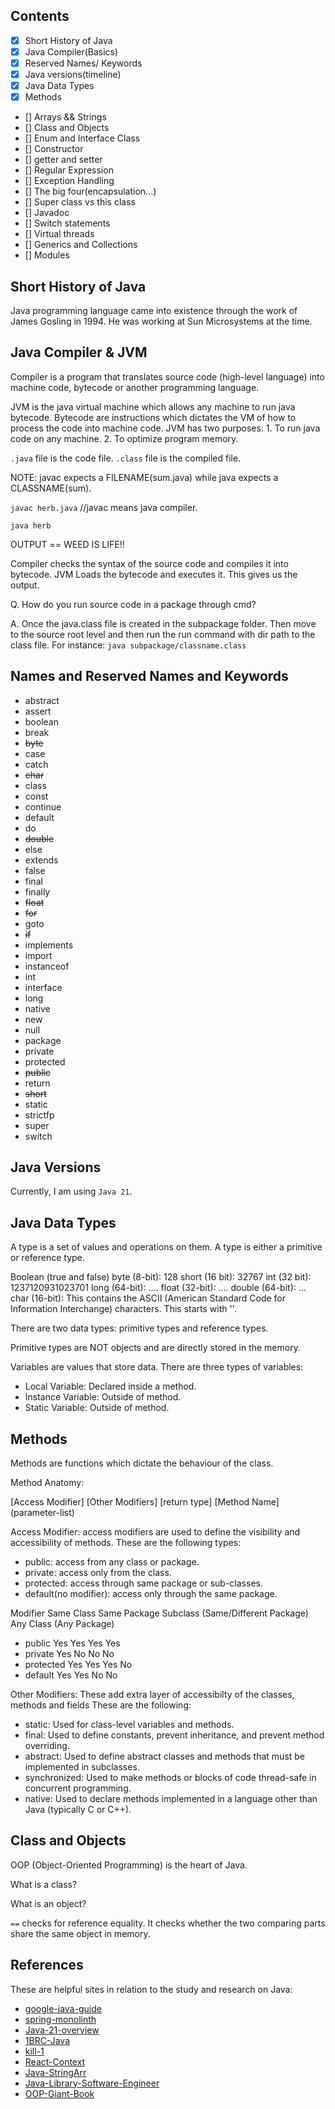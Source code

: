 ## Contents

- [x] Short History of Java
- [x] Java Compiler(Basics)
- [x] Reserved Names/ Keywords
- [x] Java versions(timeline)
- [x] Java Data Types
- [x] Methods
- [] Arrays && Strings
- [] Class and Objects
- [] Enum and Interface Class
- [] Constructor
- [] getter and setter
- [] Regular Expression
- [] Exception Handling
- [] The big four(encapsulation...)
- [] Super class vs this class
- [] Javadoc
- [] Switch statements
- [] Virtual threads
- [] Generics and Collections
- [] Modules


## Short History of Java

Java programming language came into existence through the work of James Gosling in 1994. He was working at Sun 
Microsystems at the time. 

## Java Compiler & JVM

Compiler is a program that translates source code (high-level language) into machine code, bytecode or another 
programming language. 

JVM is the java virtual machine which allows any machine to run java bytecode. Bytecode are instructions 
which dictates the VM of how to process the code into machine code. JVM has two purposes: 1. To run java code on 
any machine. 2. To optimize program memory.

`.java` file is the code file. `.class` file is the compiled file.

NOTE: javac expects a FILENAME(sum.java) while java expects a CLASSNAME(sum). 

`javac herb.java` //javac means java compiler.

`java herb`

OUTPUT == WEED IS LIFE!!

Compiler checks the syntax of the source code and compiles it into bytecode.
JVM Loads the bytecode and executes it. This gives us the output.

Q. How do you run source code in a package through cmd?

A. Once the java.class file is created in the subpackage folder. Then move to the source root level and
then run the run command with dir path to the class file. For instance: `java subpackage/classname.class`

## Names and Reserved Names and Keywords

- abstract
- assert
- boolean
- break
- ~~byte~~
- case
- catch
- ~~char~~
- class
- const
- continue
- default
- do
- ~~double~~
- else
- extends
- false
- final
- finally
- ~~float~~
- ~~for~~
- goto
- ~~if~~
- implements
- import
- instanceof
- int
- interface
- long
- native
- new
- null
- package
- private
- protected
- ~~public~~
- return
- ~~short~~
- static
- strictfp
- super
- switch


## Java Versions
Currently, I am using `Java 21`.

## Java Data Types
A type is a set of values and operations on them. A type is either a primitive or reference type.

Boolean (true and false)
byte (8-bit): 128
short (16 bit): 32767
int (32 bit): 1237120931023701
long (64-bit): ....
float (32-bit): ....
double (64-bit): ...
char (16-bit): This contains the ASCII (American Standard Code for Information Interchange) characters. This starts
               with ''.

There are two data types: primitive types and reference types.

Primitive types are NOT objects and are directly stored in the 
memory. 

Variables are values that store data. There are three types
of variables:

- Local Variable: Declared inside a method.
- Instance Variable: Outside of method.
- Static Variable: Outside of method.


## Methods

Methods are functions which dictate the behaviour of the class.

Method Anatomy:

[Access Modifier] [Other Modifiers] [return type] [Method Name] (parameter-list) 

Access Modifier: access modifiers are used to define the visibility and accessibility of methods.
These are the following types:

- public: access from any class or package. 
- private: access only from the class. 
- protected: access through same package or sub-classes. 
- default(no modifier): access only through the same package.

Modifier	Same Class	Same Package	Subclass (Same/Different Package)	Any Class (Any Package)
- public	      Yes	         Yes	                Yes	                          Yes
- private	      Yes	          No	                 No	                           No
- protected	  Yes	         Yes	                Yes	                           No
- default	      Yes	         Yes	                 No	                           No


Other Modifiers: These add extra layer of accessibilty of the classes, methods and fields
These are the following:

- static: Used for class-level variables and methods.
- final: Used to define constants, prevent inheritance, and prevent method overriding.
- abstract: Used to define abstract classes and methods that must be implemented in subclasses.
- synchronized: Used to make methods or blocks of code thread-safe in concurrent programming.
- native: Used to declare methods implemented in a language other than Java (typically C or C++).



## Class and Objects

OOP (Object-Oriented Programming) is the heart of Java. 

What is a class? 

What is an object?

`==` checks for reference equality. It checks whether the two comparing parts share the same object in 
memory.


## References

These are helpful sites in relation to the study and research on Java:

- [google-java-guide](https://google.github.io/styleguide/javaguide.html)
- [spring-monolinth](https://spring.io/blog/2022/10/21/introducing-spring-modulith)
- [Java-21-overview](https://horstmann.com/unblog/2023-09-19/index.html)
- [1BRC-Java](https://questdb.io/blog/1brc-merykittys-magic-swar/)
- [kill-1](https://stackoverflow.com/questions/77485058/will-sending-kill-11-to-java-process-raises-a-nullpointerexception)
- [React-Context](https://legacy.reactjs.org/docs/context.html)
- [Java-StringArr](https://www.digitalocean.com/community/tutorials/java-string-array-to-string)
- [Java-Library-Software-Engineer](https://www.linkedin.com/jobs/view/3145627369/?refId=cfb6dc0e-55d8-42ee-b2dc-9a7d4946fc9f&trackingId=wp71rJlISd%2BYn8PZlONt7Q%3D%3D)
- [OOP-Giant-Book](https://www.javier8a.com/itc/bd1/articulo.pdf)
